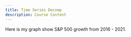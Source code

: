 ```yaml
---
title: Time Series Decomp
description: Course Content
---
```


Here is my graph show S&P 500 growth from 2016 - 2021.
